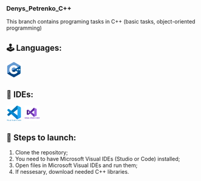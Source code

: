 ### Denys_Petrenko_C++
This branch contains programing tasks in C++ (basic tasks, object-oriented programming)
## :joystick: Languages:
<div>
  <img src="https://github.com/devicons/devicon/blob/master/icons/cplusplus/cplusplus-original.svg" title="C++" alt="C++" width="40" height="40"/>&nbsp;
</div>

## :scroll: IDEs:
<div>
  <img src="https://github.com/devicons/devicon/blob/master/icons/vscode/vscode-original-wordmark.svg" title="VS Code" alt="VS Code" width="40" height="40"/>&nbsp;
  <img src="https://github.com/devicons/devicon/blob/master/icons/visualstudio/visualstudio-original-wordmark.svg" title="Microsoft Visual Studio" alt="Microsoft Visual Studio" width="40" height="40"/>&nbsp;
</div>

## :genie: Steps to launch:
  1. Clone the repository;
  2. You need to have Microsoft Visual IDEs (Studio or Code) installed;
  3. Open files in Microsoft Visual IDEs and run them;
  4. If nessesary, download needed C++ libraries.
